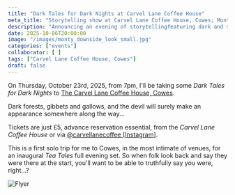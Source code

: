```yaml
---
title: "Dark Tales for Dark Nights at Carvel Lane Coffee House"
meta_title: "Storytelling show at Carvel Lane Coffee House, Cowes; Monty stroyteller; dark tales; ghoulish tales; devilish tales; sinister tales;"
description: "Announcing an evening of storytellingfeaturing dark and sinister tales at the Carvel Lane Coffee House, Cowes, Isle of Wight, on Thursday October 23rd 2025, from 7pm till 9.30pm. With cake."
date: 2025-10-06T20:00:00
image: "/images/monty_downside_look_small.jpg"
categories: ["events"]
collaborator: [ ]
tags: ["Carvel Lane Coffee House, Cowes"]
draft: false
---
```

On Thursday, October 23rd, 2025, from 7pm, I'll be taking some *Dark Tales for Dark Nights* to [The Carvel Lane Coffee House, Cowes](https://www.instagram.com/carvellanecoffee/).

Dark forests, gibbets and gallows, and the devil will surely make an appearance somewhere along the way...

Tickets are just £5, advance reservation essential, from the *Carvel Lane Coffee House* or via [@carvellanecoffee [Instagram]](https://www.instagram.com/carvellanecoffee/).

This is a first solo trip for me to Cowes, in the most intimate of venues, for an inaugural *Tea Tales* full evening set. So when folk look back and say they were there at the start, you'll want to be able to truthfully say you were, right...?

![Flyer](images/flyers_gallery/2025_10_23_monty_carvel-dark.png)